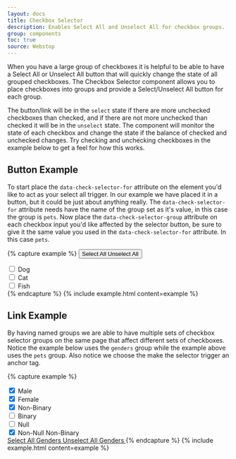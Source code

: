```yaml
---
layout: docs
title: Checkbox Selector
description: Enables Select All and Unselect All for checkbox groups.
group: components
toc: true
source: Webstop
---
```


When you have a large group of checkboxes it is helpful to be able to have a Select All or Unselect All button that will 
quickly change the state of all grouped checkboxes. The Checkbox Selector component allows you to place checkboxes into 
groups and provide a Select/Unselect All button for each group.

The button/link will be in the `select` state if there are more unchecked checkboxes than checked, and if there are not 
more unchecked than checked it will be in the `unselect` state. The component will monitor the state of each checkbox 
and change the state if the balance of checked and unchecked changes. Try checking and unchecking checkboxes in the 
example below to get a feel for how this works.


## Button Example

To start place the `data-check-selector-for` attribute on the element you'd like to act as your select all trigger. 
In our example we have placed it in a button, but it could be just about anything really. The `data-check-selector-for` 
attribute needs have the name of the group set as it's value, in this case the group is `pets`. Now place the 
`data-check-selector-group` attribute on each checkbox input you'd like affected by the selector button, be sure to give 
it the same value you used in the `data-check-selector-for` attribute. In this case `pets`.  

{% capture example %}
<button data-check-selector-for="pets" data-check-selector-state="select" class="is-select btn btn-outline-primary">
  <span class="check-select-text">Select All</span>
  <span class="check-unselect-text">Unselect All</span>
</button>
<div class="form-check">
  <input data-check-selector-group="pets" class="form-check-input" type="checkbox" value="" id="dog">
  <label class="form-check-label" for="dog">
    Dog
  </label>
</div>
<div class="form-check">
  <input data-check-selector-group="pets" class="form-check-input" type="checkbox" value="" id="cat">
  <label class="form-check-label" for="cat">
    Cat
  </label>
</div>
<div class="form-check">
  <input data-check-selector-group="pets" class="form-check-input" type="checkbox" value="" id="fish">
  <label class="form-check-label" for="fish">
    Fish
  </label>
</div>
{% endcapture %}
{% include example.html content=example %}


## Link Example

By having named groups we are able to have multiple sets of checkbox selector groups on the same page that affect 
different sets of checkboxes. Notice the example below uses the `genders` group while the example above uses the 
`pets` group. Also notice we choose the make the selector trigger an anchor tag.


{% capture example %}
<div class="form-check">
  <input data-check-selector-group="genders" class="form-check-input" type="checkbox" value="" id="male" checked>
  <label class="form-check-label" for="male">
    Male
  </label>
</div>
<div class="form-check">
  <input data-check-selector-group="genders" class="form-check-input" type="checkbox" value="" id="female" checked>
  <label class="form-check-label" for="female">
    Female
  </label>
</div>
<div class="form-check">
  <input data-check-selector-group="genders" class="form-check-input" type="checkbox" value="" id="non-binary" checked>
  <label class="form-check-label" for="non-binary">
    Non-Binary
  </label>
</div>
<div class="form-check">
  <input data-check-selector-group="genders" class="form-check-input" type="checkbox" value="" id="binary">
  <label class="form-check-label" for="binary">
    Binary
  </label>
</div>
<div class="form-check">
  <input data-check-selector-group="genders" class="form-check-input" type="checkbox" value="" id="null">
  <label class="form-check-label" for="null">
    Null
  </label>
</div>
<div class="form-check">
  <input data-check-selector-group="genders" class="form-check-input" type="checkbox" value="" id="non-null" checked>
  <label class="form-check-label" for="non-null">
    Non-Null Non-Binary
  </label>
</div>
<a href="#" data-check-selector-for="genders" data-check-selector-state="select" class="is-select">
  <span class="check-select-text">Select All Genders</span>
  <span class="check-unselect-text">Unselect All Genders</span>
</a>
{% endcapture %}
{% include example.html content=example %}
